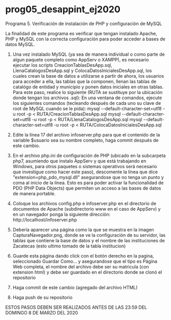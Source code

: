 # prog05_desappint_ej2020
Programa 5. Verificación de instalación de PHP y configuración de MySQL

La finalidad de este programa es verificar que tengan instalado Apache, PHP y MySQL con la correcta configuración para poder acceder a bases de datos MySQL. 


1. Una vez instalado MySQL (ya sea de manera individual o como parte de algun paquete completo como AppServ o XAMPP), es necesario ejecutar los scripts CreacionTablasDesApp.sql, LlenaCatalogosDesApp.sql y  ColocaDatosInicialesDesApp.sql, los cuales crean la base de datos a utilizarse a partir de ahora, los usuarios para acceder a ella, las tablas que la componen, llenan las tablas de catalógo de entidad y municipio y ponen datos iniciales en otras tablas. Para este paso, realice lo siguiente (RUTA se sustituye por la ubicación donde tengan los archivos .sql): 
En una ventana de comandos, ejecute los siguientes comandos (tecleando después de cada uno su clave de root de MySQL cuando se le pida):
      mysql --default-character-set=utf8 -u root -p < RUTA/CreacionTablasDesApp.sql 
      mysql --default-character-set=utf8 -u root -p < RUTA/LlenaCatalogosDesApp.sql 
      mysql --default-character-set=utf8 -u root -p < RUTA/ColocaDatosInicialesDesApp.sql 
      
2. Edite la línea 17 del archivo infoserver.php para que el contenido de la variable $usuario sea su nombre completo, haga commit después de este cambio.
3. En el archivo php.ini de configuración de PHP (ubicado en la subcarpeta php7, asumiendo que instalo AppServ y que está trabajando en Windows, para otros paquetes o sistemas operativos será necesario que investigue como hacer este paso), descomente la línea que dice "extension=php_pdo_mysql.dll" asegurandose que no tenga un punto y coma al inicio de la línea. Esto es para poder activar la funcionalidad de PDO (PHP Data Objects) que permiten un acceso a las bases de datos de manera portable.

4. Coloque los archivos config.php e infoserver.php en el directorio de documentos de Apache (subdirectorio www en el caso de AppServ) y en un navegador ponga la siguiente dirección:  http://localhost/infoserver.php

5. Debería aparecer una página como la que se muestra en la imagen CapturaNavegador.png, donde se ve la configuración de su servidor, las tablas que contiene la base de datos y el nombre de las instituciones de Zacatecas (esto ultimo tomado de la tabla institucion)

6. Guarde esta página dando click con el botón derecho en la pagina, seleccionado Guardar Como... y asegurandose que el tipo es Página Web completa, el nombre del archivo debe ser su matricula (con extension html) y debe ser guardado en el directorio donde se clonó el repositorio

7. Haga commit de este cambio (agregado del archivo HTML)

8. Haga push de su repositorio

ESTOS PASOS DEBEN SER REALIZADOS ANTES DE LAS 23:59 DEL DOMINGO 8 DE MARZO DEL 2020
